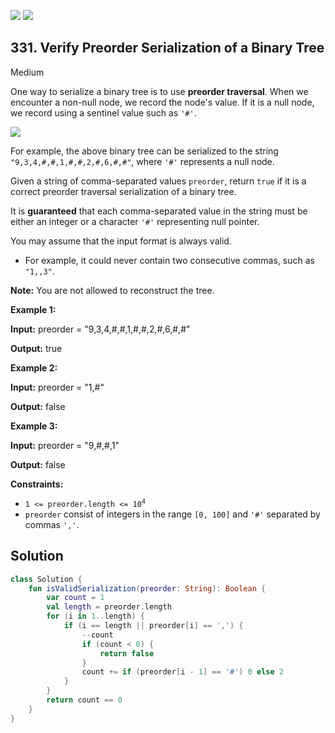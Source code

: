 [![](https://img.shields.io/github/stars/javadev/LeetCode-in-Kotlin?label=Stars&style=flat-square)](https://github.com/javadev/LeetCode-in-Kotlin)
[![](https://img.shields.io/github/forks/javadev/LeetCode-in-Kotlin?label=Fork%20me%20on%20GitHub%20&style=flat-square)](https://github.com/javadev/LeetCode-in-Kotlin/fork)

## 331\. Verify Preorder Serialization of a Binary Tree

Medium

One way to serialize a binary tree is to use **preorder traversal**. When we encounter a non-null node, we record the node's value. If it is a null node, we record using a sentinel value such as `'#'`.

![](https://assets.leetcode.com/uploads/2021/03/12/pre-tree.jpg)

For example, the above binary tree can be serialized to the string `"9,3,4,#,#,1,#,#,2,#,6,#,#"`, where `'#'` represents a null node.

Given a string of comma-separated values `preorder`, return `true` if it is a correct preorder traversal serialization of a binary tree.

It is **guaranteed** that each comma-separated value in the string must be either an integer or a character `'#'` representing null pointer.

You may assume that the input format is always valid.

*   For example, it could never contain two consecutive commas, such as `"1,,3"`.

**Note:** You are not allowed to reconstruct the tree.

**Example 1:**

**Input:** preorder = "9,3,4,#,#,1,#,#,2,#,6,#,#"

**Output:** true

**Example 2:**

**Input:** preorder = "1,#"

**Output:** false

**Example 3:**

**Input:** preorder = "9,#,#,1"

**Output:** false

**Constraints:**

*   <code>1 <= preorder.length <= 10<sup>4</sup></code>
*   `preorder` consist of integers in the range `[0, 100]` and `'#'` separated by commas `','`.

## Solution

```kotlin
class Solution {
    fun isValidSerialization(preorder: String): Boolean {
        var count = 1
        val length = preorder.length
        for (i in 1..length) {
            if (i == length || preorder[i] == ',') {
                --count
                if (count < 0) {
                    return false
                }
                count += if (preorder[i - 1] == '#') 0 else 2
            }
        }
        return count == 0
    }
}
```